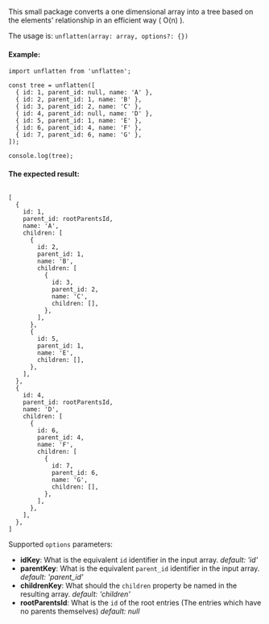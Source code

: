 This small package converts a one dimensional array into a tree based on the elements' relationship in an efficient way ( O(n) ).

The usage is:
`unflatten(array: array, options?: {})`

#### Example:

```
import unflatten from 'unflatten';

const tree = unflatten([
  { id: 1, parent_id: null, name: 'A' },
  { id: 2, parent_id: 1, name: 'B' },
  { id: 3, parent_id: 2, name: 'C' },
  { id: 4, parent_id: null, name: 'D' },
  { id: 5, parent_id: 1, name: 'E' },
  { id: 6, parent_id: 4, name: 'F' },
  { id: 7, parent_id: 6, name: 'G' },
]);

console.log(tree);
```

#### The expected result:
```

[
  {
    id: 1,
    parent_id: rootParentsId,
    name: 'A',
    children: [
      {
        id: 2,
        parent_id: 1,
        name: 'B',
        children: [
          {
            id: 3,
            parent_id: 2,
            name: 'C',
            children: [],
          },
        ],
      },
      {
        id: 5,
        parent_id: 1,
        name: 'E',
        children: [],
      },
    ],
  },
  {
    id: 4,
    parent_id: rootParentsId,
    name: 'D',
    children: [
      {
        id: 6,
        parent_id: 4,
        name: 'F',
        children: [
          {
            id: 7,
            parent_id: 6,
            name: 'G',
            children: [],
          },
        ],
      },
    ],
  },
]
```

Supported `options` parameters:

- __idKey__: What is the equivalent `id` identifier in the input array. _default: 'id'_ 
- __parentKey__: What is the equivalent `parent_id` identifier in the input array. _default: 'parent_id'_
- __childrenKey__: What should the `children` property be named in the resulting array. _default: 'children'_
- __rootParentsId__: What is the `id` of the root entries (The entries which have no parents themselves) _default: null_
